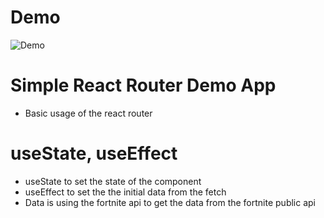 # Demo
![Demo](./demo.gif)

# Simple React Router Demo App
- Basic usage of the react router
# useState, useEffect
- useState to set the state of the component
- useEffect to set the the initial data from the fetch
- Data is using the fortnite api to get the data from the fortnite public api
